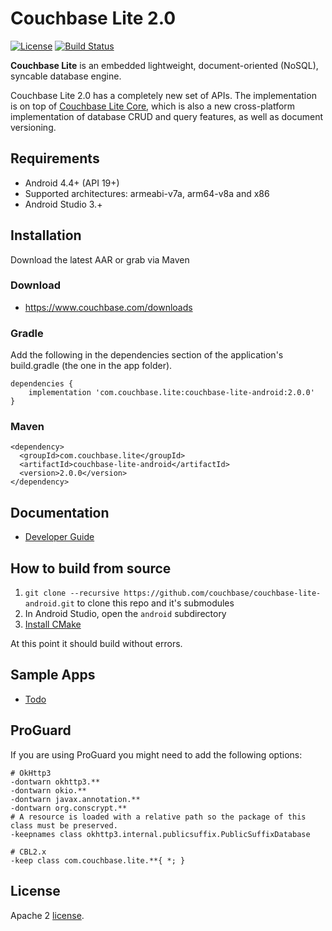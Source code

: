 
# Couchbase Lite 2.0

[![License](https://img.shields.io/badge/License-Apache%202.0-blue.svg)](https://opensource.org/licenses/Apache-2.0) [![Build Status](https://travis-ci.org/couchbase/couchbase-lite-android.svg?branch=master)](https://travis-ci.org/couchbase/couchbase-lite-android)

**Couchbase Lite** is an embedded lightweight, document-oriented (NoSQL), syncable database engine.

Couchbase Lite 2.0 has a completely new set of APIs. The implementation is on top of [Couchbase Lite Core](https://github.com/couchbase/couchbase-lite-core), which is also a new cross-platform implementation of database CRUD and query features, as well as document versioning.

## Requirements

- Android 4.4+ (API 19+)
- Supported architectures: armeabi-v7a, arm64-v8a and x86
- Android Studio 3.+

## Installation

Download the latest AAR or grab via Maven

### Download
- https://www.couchbase.com/downloads

### Gradle
Add the following in the dependencies section of the application's build.gradle (the one in the app folder).

```
dependencies {
    implementation 'com.couchbase.lite:couchbase-lite-android:2.0.0'
}
```

### Maven
```
<dependency>
  <groupId>com.couchbase.lite</groupId>
  <artifactId>couchbase-lite-android</artifactId>
  <version>2.0.0</version>
</dependency>
```

## Documentation

- [Developer Guide](https://developer.couchbase.com/documentation/mobile/2.0/couchbase-lite/java.html)

## How to build from source

1. `git clone --recursive https://github.com/couchbase/couchbase-lite-android.git` to clone this repo and it's submodules
1. In Android Studio, open the `android` subdirectory
1. [Install CMake](https://stackoverflow.com/questions/41218241/unable-to-find-cmake-in-android-studio)

At this point it should build without errors.

## Sample Apps

- [Todo](https://github.com/couchbaselabs/mobile-training-todo/tree/feature/2.0)

## ProGuard
If you are using ProGuard you might need to add the following options:
```
# OkHttp3
-dontwarn okhttp3.**
-dontwarn okio.**
-dontwarn javax.annotation.**
-dontwarn org.conscrypt.**
# A resource is loaded with a relative path so the package of this class must be preserved.
-keepnames class okhttp3.internal.publicsuffix.PublicSuffixDatabase

# CBL2.x
-keep class com.couchbase.lite.**{ *; }

```

## License

Apache 2 [license](LICENSE).

